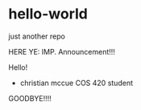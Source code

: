 # hello-world
just another repo

HERE YE: IMP. Announcement!!! 

Hello!

- christian mccue COS 420 student



GOODBYE!!!!

